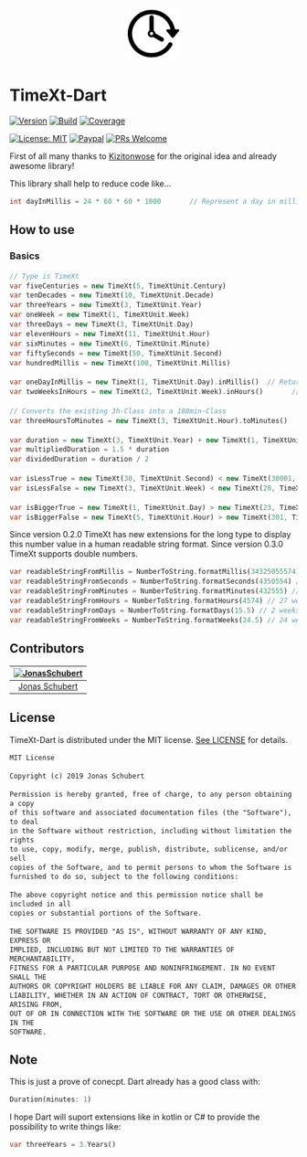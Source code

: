 <h1 align="center">
	<img width="90" src="logo.png" alt="timext">
</h1>

# TimeXt-Dart

[![Version](https://img.shields.io/badge/version-v0.4.1-blue.svg)](https://github.com/TimeXt/TimeXt-Dart/releases/tag/0.2.0)
[![Build](https://img.shields.io/badge/build-success-green.svg)](timext)
[![Coverage](https://img.shields.io/badge/coverage-95%25-green.svg)](timext)

[![License: MIT](https://img.shields.io/badge/License-MIT-blue.svg)](https://opensource.org/licenses/MIT)
[![Paypal](https://img.shields.io/badge/paypal-donate-blue.svg)](https://www.paypal.me/GuepardoApps)
[![PRs Welcome](https://img.shields.io/badge/PRs-welcome-brightgreen.svg)](http://makeapullrequest.com)

First of all many thanks to [Kizitonwose](https://github.com/kizitonwose/Time) for the original idea and already awesome library!

This library shall help to reduce code like...

```dart
int dayInMillis = 24 * 60 * 60 * 1000       // Represent a day in milliSeconds

```

## How to use

### Basics

```dart
// Type is TimeXt
var fiveCenturies = new TimeXt(5, TimeXtUnit.Century)
var tenDecades = new TimeXt(10, TimeXtUnit.Decade)
var threeYears = new TimeXt(3, TimeXtUnit.Year)
var oneWeek = new TimeXt(1, TimeXtUnit.Week)
var threeDays = new TimeXt(3, TimeXtUnit.Day)
var elevenHours = new TimeXt(11, TimeXtUnit.Hour)
var sixMinutes = new TimeXt(6, TimeXtUnit.Minute)
var fiftySeconds = new TimeXt(50, TimeXtUnit.Second)
var hundredMillis = new TimeXt(100, TimeXtUnit.Millis)

var oneDayInMillis = new TimeXt(1, TimeXtUnit.Day).inMillis()  // Returns one day in milliseconds
var twoWeeksInHours = new TimeXt(2, TimeXtUnit.Week).inHours()       // Returns two weeks in hours

// Converts the existing 3h-Class into a 180min-Class
var threeHoursToMinutes = new TimeXt(3, TimeXtUnit.Hour).toMinutes()

var duration = new TimeXt(3, TimeXtUnit.Year) + new TimeXt(1, TimeXtUnit.Week) + TimeXt(50, TimeXtUnit.Second)
var multipliedDuration = 1.5 * duration
var dividedDuration = duration / 2

var isLessTrue = new TimeXt(30, TimeXtUnit.Second) < new TimeXt(30001, TimeXtUnit.Millis)
var isLessFalse = new TimeXt(3, TimeXtUnit.Week) < new TimeXt(20, TimeXtUnit.Day)

var isBiggerTrue = new TimeXt(1, TimeXtUnit.Day) > new TimeXt(23, TimeXtUnit.Hour)
var isBiggerFalse = new TimeXt(5, TimeXtUnit.Hour) > new TimeXt(301, TimeXtUnit.Minute)
```

Since version 0.2.0 TimeXt has new extensions for the long type to display this number value in a human readable string format.
Since version 0.3.0 TimeXt supports double numbers.

```dart
var readableStringFromMillis = NumberToString.formatMillis(34325055574) // 56 weeks, 5 days, 6 hours, 44 minutes, 15 seconds, 574 milliseconds
var readableStringFromSeconds = NumberToString.formatSeconds(4350554) // 7 weeks, 1 day, 8 hours, 29 minutes, 14 seconds
var readableStringFromMinutes = NumberToString.formatMinutes(432555) // 42 weeks, 6 days, 9 hours, 15 minutes
var readableStringFromHours = NumberToString.formatHours(4574) // 27 weeks, 1 day, 14 hours
var readableStringFromDays = NumberToString.formatDays(15.5) // 2 weeks, 1 day, 12 hours
var readableStringFromWeeks = NumberToString.formatWeeks(24.5) // 24 weeks, 3 days, 12 hours
```

## Contributors

| [<img alt="JonasSchubert" src="https://avatars0.githubusercontent.com/u/21952813?v=4&s=117" width="117"/>](https://github.com/JonasSchubert) |
| :---------------------------------------------------------------------------------------------------------------------------------------: |
| [Jonas Schubert](https://github.com/JonasSchubert) |

## License

TimeXt-Dart is distributed under the MIT license. [See LICENSE](LICENSE.md) for details.

```
MIT License

Copyright (c) 2019 Jonas Schubert

Permission is hereby granted, free of charge, to any person obtaining a copy
of this software and associated documentation files (the "Software"), to deal
in the Software without restriction, including without limitation the rights
to use, copy, modify, merge, publish, distribute, sublicense, and/or sell
copies of the Software, and to permit persons to whom the Software is
furnished to do so, subject to the following conditions:

The above copyright notice and this permission notice shall be included in all
copies or substantial portions of the Software.

THE SOFTWARE IS PROVIDED "AS IS", WITHOUT WARRANTY OF ANY KIND, EXPRESS OR
IMPLIED, INCLUDING BUT NOT LIMITED TO THE WARRANTIES OF MERCHANTABILITY,
FITNESS FOR A PARTICULAR PURPOSE AND NONINFRINGEMENT. IN NO EVENT SHALL THE
AUTHORS OR COPYRIGHT HOLDERS BE LIABLE FOR ANY CLAIM, DAMAGES OR OTHER
LIABILITY, WHETHER IN AN ACTION OF CONTRACT, TORT OR OTHERWISE, ARISING FROM,
OUT OF OR IN CONNECTION WITH THE SOFTWARE OR THE USE OR OTHER DEALINGS IN THE
SOFTWARE.
```

## Note

This is just a prove of conecpt. Dart already has a good class with:

```dart
Duration(minutes: 1)

```

I hope Dart will suport extensions like in kotlin or C# to provide the  possibility to write things like:

```dart
var threeYears = 3.Years()

```
